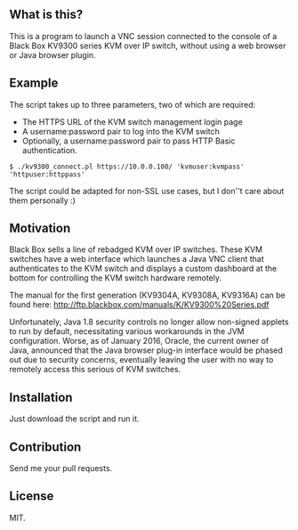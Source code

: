 ## What is this?

This is a program to launch a VNC session connected to the console of a Black
Box KV9300 series KVM over IP switch, without using a web browser or Java
browser plugin.

## Example

The script takes up to three parameters, two of which are required:
- The HTTPS URL of the KVM switch management login page
- A username:password pair to log into the KVM switch
- Optionally, a username:password pair to pass HTTP Basic authentication.

```
$ ./kv9300_connect.pl https://10.0.0.100/ 'kvmuser:kvmpass' 'httpuser:httppass'
```

The script could be adapted for non-SSL use cases, but I don''t care about them
personally :)

## Motivation

Black Box sells a line of rebadged KVM over IP switches.  These KVM switches
have a web interface which launches a Java VNC client that authenticates to the
KVM switch and displays a custom dashboard at the bottom for controlling the
KVM switch hardware remotely.

The manual for the first generation (KV9304A, KV9308A, KV9316A) can be found
here:
http://ftp.blackbox.com/manuals/K/KV9300%20Series.pdf

Unfortunately, Java 1.8 security controls no longer allow non-signed applets to
run by default, necessitating various workarounds in the JVM configuration.
Worse, as of January 2016, Oracle, the current owner of Java, announced that
the Java browser plug-in interface would be phased out due to security
concerns, eventually leaving the user with no way to remotely access this
serious of KVM switches.

## Installation

Just download the script and run it.

## Contribution

Send me your pull requests.

## License

MIT.
